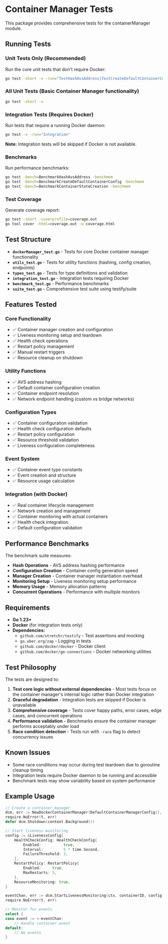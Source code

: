# Container Manager Tests

This package provides comprehensive tests for the containerManager module.

## Running Tests

### Unit Tests Only (Recommended)
Run the core unit tests that don't require Docker:

```bash
go test -short -v -run="TestHashAvsAddress|TestCreateDefaultContainerConfig|TestGetContainerEndpoint|TestContainerConfig|TestHealthCheckConfig|TestRestartPolicy|TestResourceThresholds|TestLivenessConfig|TestContainerEventType|TestContainerEvent|TestResourceUsage"
```

### All Unit Tests (Basic Container Manager functionality)
```bash
go test -short -v
```

### Integration Tests (Requires Docker)
Run tests that require a running Docker daemon:

```bash
go test -v -run="Integration"
```

**Note:** Integration tests will be skipped if Docker is not available.

### Benchmarks
Run performance benchmarks:

```bash
go test -bench=BenchmarkHashAvsAddress -benchmem
go test -bench=BenchmarkCreateDefaultContainerConfig -benchmem  
go test -bench=BenchmarkContainerStateCreation -benchmem
```

### Test Coverage
Generate coverage report:

```bash
go test -short -coverprofile=coverage.out
go tool cover -html=coverage.out -o coverage.html
```

## Test Structure

- **`dockerManager_test.go`** - Tests for core Docker container manager functionality
- **`utils_test.go`** - Tests for utility functions (hashing, config creation, endpoints)
- **`types_test.go`** - Tests for type definitions and validation
- **`integration_test.go`** - Integration tests requiring Docker
- **`benchmark_test.go`** - Performance benchmarks
- **`suite_test.go`** - Comprehensive test suite using testify/suite

## Features Tested

### Core Functionality
- ✅ Container manager creation and configuration  
- ✅ Liveness monitoring setup and teardown
- ✅ Health check operations
- ✅ Restart policy management
- ✅ Manual restart triggers
- ✅ Resource cleanup on shutdown

### Utility Functions  
- ✅ AVS address hashing
- ✅ Default container configuration creation
- ✅ Container endpoint resolution
- ✅ Network endpoint handling (custom vs bridge networks)

### Configuration Types
- ✅ Container configuration validation
- ✅ Health check configuration defaults
- ✅ Restart policy configuration
- ✅ Resource threshold validation
- ✅ Liveness configuration completeness

### Event System
- ✅ Container event type constants
- ✅ Event creation and structure
- ✅ Resource usage calculation

### Integration (with Docker)
- ✅ Real container lifecycle management
- ✅ Network creation and management  
- ✅ Container monitoring with actual containers
- ✅ Health check integration
- ✅ Default configuration validation

## Performance Benchmarks

The benchmark suite measures:

- **Hash Operations** - AVS address hashing performance
- **Configuration Creation** - Container config generation speed
- **Manager Creation** - Container manager instantiation overhead
- **Monitoring Setup** - Liveness monitoring setup performance
- **Memory Usage** - Memory allocation patterns
- **Concurrent Operations** - Performance with multiple monitors

## Requirements

- **Go 1.23+**
- **Docker** (for integration tests only)
- **Dependencies:**
  - `github.com/stretchr/testify` - Test assertions and mocking
  - `go.uber.org/zap` - Logging in tests
  - `github.com/docker/docker` - Docker client
  - `github.com/docker/go-connections` - Docker networking utilities

## Test Philosophy

The tests are designed to:

1. **Test core logic without external dependencies** - Most tests focus on the container manager's internal logic rather than Docker integration
2. **Graceful degradation** - Integration tests are skipped if Docker is unavailable  
3. **Comprehensive coverage** - Tests cover happy paths, error cases, edge cases, and concurrent operations
4. **Performance validation** - Benchmarks ensure the container manager performs acceptably under load
5. **Race condition detection** - Tests run with `-race` flag to detect concurrency issues

## Known Issues

- Some race conditions may occur during test teardown due to goroutine cleanup timing
- Integration tests require Docker daemon to be running and accessible
- Benchmark tests may show variability based on system performance

## Example Usage

```go
// Create a container manager
dcm, err := NewDockerContainerManager(DefaultContainerManagerConfig(), logger)
require.NoError(t, err)
defer dcm.Shutdown(context.Background())

// Start liveness monitoring
config := &LivenessConfig{
    HealthCheckConfig: HealthCheckConfig{
        Enabled:          true,
        Interval:         5 * time.Second,
        FailureThreshold: 3,
    },
    RestartPolicy: RestartPolicy{
        Enabled:     true,
        MaxRestarts: 5,
    },
    ResourceMonitoring: true,
}

eventChan, err := dcm.StartLivenessMonitoring(ctx, containerID, config)
require.NoError(t, err)

// Monitor for events
select {
case event := <-eventChan:
    // Handle container event
default:
    // No events
}
```